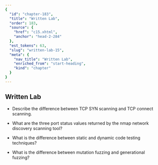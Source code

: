 ```yaml
---
{
  "id": "chapter-183",
  "title": "Written Lab",
  "order": 183,
  "source": {
    "href": "c15.xhtml",
    "anchor": "head-2-284"
  },
  "est_tokens": 63,
  "slug": "written-lab-15",
  "meta": {
    "nav_title": "Written Lab",
    "enriched_from": "start-heading",
    "kind": "chapter"
  }
}
---
```

## Written Lab

- Describe the difference between TCP SYN scanning and TCP connect scanning.

- What are the three port status values returned by the nmap network discovery scanning tool?

- What is the difference between static and dynamic code testing techniques?

- What is the difference between mutation fuzzing and generational fuzzing?
